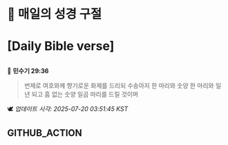 # 🙏 매일의 성경 구절
# [Daily Bible verse]
##
<!-- START_BIBLE_VERSE -->
📖 **민수기 29:36**
> 번제로 여호와께 향기로운 화제를 드리되 수송아지 한 마리와 숫양 한 마리와 일 년 되고 흠 없는 숫양 일곱 마리를 드릴 것이며

🕊️ _업데이트 시각: 2025-07-20 03:51:45 KST_
  <!-- END_BIBLE_VERSE -->
## GITHUB_ACTION
